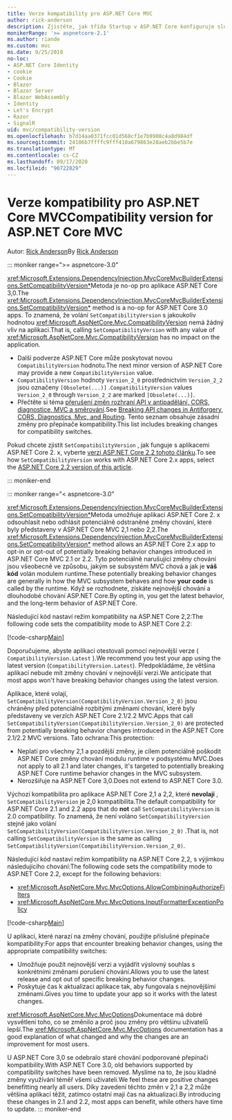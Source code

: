 ```yaml
---
title: Verze kompatibility pro ASP.NET Core MVC
author: rick-anderson
description: Zjistěte, jak třída Startup v ASP.NET Core konfiguruje služby a kanál žádostí aplikace.
monikerRange: '>= aspnetcore-2.1'
ms.author: riande
ms.custom: mvc
ms.date: 9/25/2019
no-loc:
- ASP.NET Core Identity
- cookie
- Cookie
- Blazor
- Blazor Server
- Blazor WebAssembly
- Identity
- Let's Encrypt
- Razor
- SignalR
uid: mvc/compatibility-version
ms.openlocfilehash: b7d14aa0371fcc01d568cf1e7b9908c4a8d984df
ms.sourcegitcommit: 24106b7ffffc9fff410a679863e28aeb2bbe5b7e
ms.translationtype: MT
ms.contentlocale: cs-CZ
ms.lasthandoff: 09/17/2020
ms.locfileid: "90722829"
---
```

# <a name="compatibility-version-for-aspnet-core-mvc"></a><span data-ttu-id="3ba70-103">Verze kompatibility pro ASP.NET Core MVC</span><span class="sxs-lookup"><span data-stu-id="3ba70-103">Compatibility version for ASP.NET Core MVC</span></span>

<span data-ttu-id="3ba70-104">Autor: [Rick Anderson](https://twitter.com/RickAndMSFT)</span><span class="sxs-lookup"><span data-stu-id="3ba70-104">By [Rick Anderson](https://twitter.com/RickAndMSFT)</span></span>

::: moniker range=">= aspnetcore-3.0"

<span data-ttu-id="3ba70-105"><xref:Microsoft.Extensions.DependencyInjection.MvcCoreMvcBuilderExtensions.SetCompatibilityVersion*>Metoda je no-op pro aplikace ASP.NET Core 3,0.</span><span class="sxs-lookup"><span data-stu-id="3ba70-105">The <xref:Microsoft.Extensions.DependencyInjection.MvcCoreMvcBuilderExtensions.SetCompatibilityVersion*> method is a no-op for ASP.NET Core 3.0 apps.</span></span> <span data-ttu-id="3ba70-106">To znamená, že volání `SetCompatibilityVersion` s jakoukoliv hodnotou <xref:Microsoft.AspNetCore.Mvc.CompatibilityVersion> nemá žádný vliv na aplikaci.</span><span class="sxs-lookup"><span data-stu-id="3ba70-106">That is, calling `SetCompatibilityVersion` with any value of <xref:Microsoft.AspNetCore.Mvc.CompatibilityVersion> has no impact on the application.</span></span>

* <span data-ttu-id="3ba70-107">Další podverze ASP.NET Core může poskytovat novou `CompatibilityVersion` hodnotu.</span><span class="sxs-lookup"><span data-stu-id="3ba70-107">The next minor version of ASP.NET Core may provide a new `CompatibilityVersion` value.</span></span>
* <span data-ttu-id="3ba70-108">`CompatibilityVersion` hodnoty `Version_2_0` prostřednictvím `Version_2_2` jsou označeny `[Obsolete(...)]` .</span><span class="sxs-lookup"><span data-stu-id="3ba70-108">`CompatibilityVersion` values `Version_2_0` through `Version_2_2` are marked `[Obsolete(...)]`.</span></span>
* <span data-ttu-id="3ba70-109">Přečtěte si téma [přerušení změn rozhraní API v antipadělání, CORS, diagnostice, MVC a směrování](https://github.com/aspnet/Announcements/issues/387).</span><span class="sxs-lookup"><span data-stu-id="3ba70-109">See [Breaking API changes in Antiforgery, CORS, Diagnostics, Mvc, and Routing](https://github.com/aspnet/Announcements/issues/387).</span></span> <span data-ttu-id="3ba70-110">Tento seznam obsahuje zásadní změny pro přepínače kompatibility.</span><span class="sxs-lookup"><span data-stu-id="3ba70-110">This list includes breaking changes for compatibility switches.</span></span>

<span data-ttu-id="3ba70-111">Pokud chcete zjistit `SetCompatibilityVersion` , jak funguje s aplikacemi ASP.NET Core 2. x, vyberte [verzi ASP.NET Core 2,2 tohoto článku](?view=aspnetcore-2.2).</span><span class="sxs-lookup"><span data-stu-id="3ba70-111">To see how `SetCompatibilityVersion` works with ASP.NET Core 2.x apps, select the [ASP.NET Core 2.2 version of this article](?view=aspnetcore-2.2).</span></span>

::: moniker-end

::: moniker range="< aspnetcore-3.0"

<span data-ttu-id="3ba70-112"><xref:Microsoft.Extensions.DependencyInjection.MvcCoreMvcBuilderExtensions.SetCompatibilityVersion*>Metoda umožňuje aplikaci ASP.NET Core 2. x odsouhlasit nebo odhlásit potenciálně odstraněné změny chování, které byly představeny v ASP.NET Core MVC 2,1 nebo 2,2.</span><span class="sxs-lookup"><span data-stu-id="3ba70-112">The <xref:Microsoft.Extensions.DependencyInjection.MvcCoreMvcBuilderExtensions.SetCompatibilityVersion*> method allows an ASP.NET Core 2.x app to opt-in or opt-out of potentially breaking behavior changes introduced in ASP.NET Core MVC 2.1 or 2.2.</span></span> <span data-ttu-id="3ba70-113">Tyto potenciálně narušující změny chování jsou všeobecně ve způsobu, jakým se subsystém MVC chová a jak je **váš kód** volán modulem runtime.</span><span class="sxs-lookup"><span data-stu-id="3ba70-113">These potentially breaking behavior changes are generally in how the MVC subsystem behaves and how **your code** is called by the runtime.</span></span> <span data-ttu-id="3ba70-114">Když se rozhodnete, získáte nejnovější chování a dlouhodobé chování ASP.NET Core.</span><span class="sxs-lookup"><span data-stu-id="3ba70-114">By opting in, you get the latest behavior, and the long-term behavior of ASP.NET Core.</span></span>

<span data-ttu-id="3ba70-115">Následující kód nastaví režim kompatibility na ASP.NET Core 2,2:</span><span class="sxs-lookup"><span data-stu-id="3ba70-115">The following code sets the compatibility mode to ASP.NET Core 2.2:</span></span>

[!code-csharp[Main](compatibility-version/samples/2.x/CompatibilityVersionSample/Startup.cs?name=snippet1)]

<span data-ttu-id="3ba70-116">Doporučujeme, abyste aplikaci otestovali pomocí nejnovější verze ( `CompatibilityVersion.Latest` ).</span><span class="sxs-lookup"><span data-stu-id="3ba70-116">We recommend you test your app using the latest version (`CompatibilityVersion.Latest`).</span></span> <span data-ttu-id="3ba70-117">Předpokládáme, že většina aplikací nebude mít změny chování v nejnovější verzi.</span><span class="sxs-lookup"><span data-stu-id="3ba70-117">We anticipate that most apps won't have breaking behavior changes using the latest version.</span></span>

<span data-ttu-id="3ba70-118">Aplikace, které volají, `SetCompatibilityVersion(CompatibilityVersion.Version_2_0)` jsou chráněny před potenciálně rozbitými změnami chování, které byly představeny ve verzích ASP.NET Core 2.1/2.2 MVC.</span><span class="sxs-lookup"><span data-stu-id="3ba70-118">Apps that call `SetCompatibilityVersion(CompatibilityVersion.Version_2_0)` are protected from potentially breaking behavior changes introduced in the ASP.NET Core 2.1/2.2 MVC versions.</span></span> <span data-ttu-id="3ba70-119">Tato ochrana:</span><span class="sxs-lookup"><span data-stu-id="3ba70-119">This protection:</span></span>

* <span data-ttu-id="3ba70-120">Neplatí pro všechny 2,1 a pozdější změny, je cílem potenciálně poškodit ASP.NET Core změny chování modulu runtime v podsystému MVC.</span><span class="sxs-lookup"><span data-stu-id="3ba70-120">Does not apply to all 2.1 and later changes, it's targeted to potentially breaking ASP.NET Core runtime behavior changes in the MVC subsystem.</span></span>
* <span data-ttu-id="3ba70-121">Nerozšiřuje na ASP.NET Core 3,0.</span><span class="sxs-lookup"><span data-stu-id="3ba70-121">Does not extend to ASP.NET Core 3.0.</span></span>

<span data-ttu-id="3ba70-122">Výchozí kompatibilita pro aplikace ASP.NET Core 2,1 a 2,2, které **nevolají** , `SetCompatibilityVersion` je 2,0 kompatibilita.</span><span class="sxs-lookup"><span data-stu-id="3ba70-122">The default compatibility for ASP.NET Core 2.1 and 2.2 apps that do **not** call `SetCompatibilityVersion` is 2.0 compatibility.</span></span> <span data-ttu-id="3ba70-123">To znamená, že není voláno `SetCompatibilityVersion` stejně jako volání `SetCompatibilityVersion(CompatibilityVersion.Version_2_0)` .</span><span class="sxs-lookup"><span data-stu-id="3ba70-123">That is, not calling `SetCompatibilityVersion` is the same as calling `SetCompatibilityVersion(CompatibilityVersion.Version_2_0)`.</span></span>

<span data-ttu-id="3ba70-124">Následující kód nastaví režim kompatibility na ASP.NET Core 2,2, s výjimkou následujícího chování:</span><span class="sxs-lookup"><span data-stu-id="3ba70-124">The following code sets the compatibility mode to ASP.NET Core 2.2, except for the following behaviors:</span></span>

* <xref:Microsoft.AspNetCore.Mvc.MvcOptions.AllowCombiningAuthorizeFilters>
* <xref:Microsoft.AspNetCore.Mvc.MvcOptions.InputFormatterExceptionPolicy>

[!code-csharp[Main](compatibility-version/samples/2.x/CompatibilityVersionSample/Startup2.cs?name=snippet1)]

<span data-ttu-id="3ba70-125">U aplikací, které narazí na změny chování, použijte příslušné přepínače kompatibility:</span><span class="sxs-lookup"><span data-stu-id="3ba70-125">For apps that encounter breaking behavior changes, using the appropriate compatibility switches:</span></span>

* <span data-ttu-id="3ba70-126">Umožňuje použít nejnovější verzi a vyjádřit výslovný souhlas s konkrétními změnami porušení chování.</span><span class="sxs-lookup"><span data-stu-id="3ba70-126">Allows you to use the latest release and opt out of specific breaking behavior changes.</span></span>
* <span data-ttu-id="3ba70-127">Poskytuje čas k aktualizaci aplikace tak, aby fungovala s nejnovějšími změnami.</span><span class="sxs-lookup"><span data-stu-id="3ba70-127">Gives you time to update your app so it works with the latest changes.</span></span>

<span data-ttu-id="3ba70-128"><xref:Microsoft.AspNetCore.Mvc.MvcOptions>Dokumentace má dobré vysvětlení toho, co se změnilo a proč jsou změny pro většinu uživatelů lepší.</span><span class="sxs-lookup"><span data-stu-id="3ba70-128">The <xref:Microsoft.AspNetCore.Mvc.MvcOptions> documentation has a good explanation of what changed and why the changes are an improvement for most users.</span></span>

<span data-ttu-id="3ba70-129">U ASP.NET Core 3,0 se odebralo staré chování podporované přepínači kompatibility.</span><span class="sxs-lookup"><span data-stu-id="3ba70-129">With ASP.NET Core 3.0, old behaviors supported by compatibility switches have been removed.</span></span> <span data-ttu-id="3ba70-130">Myslíme na to, že jsou kladné změny využívání téměř všemi uživateli.</span><span class="sxs-lookup"><span data-stu-id="3ba70-130">We feel these are positive changes benefitting nearly all users.</span></span> <span data-ttu-id="3ba70-131">Díky zavedení těchto změn v 2,1 a 2,2 může většina aplikací těžit, zatímco ostatní mají čas na aktualizaci.</span><span class="sxs-lookup"><span data-stu-id="3ba70-131">By introducing these changes in 2.1 and 2.2, most apps can benefit, while others have time to update.</span></span>
::: moniker-end